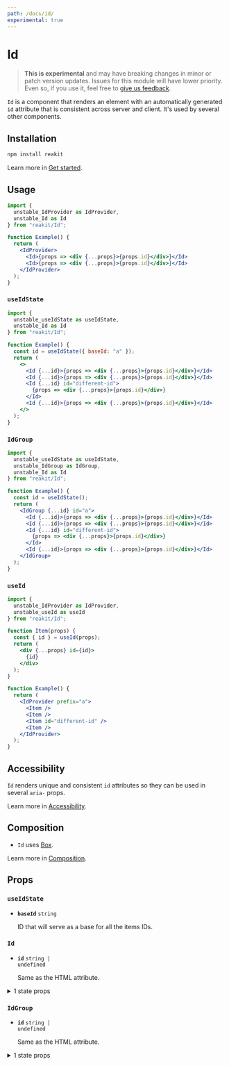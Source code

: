 ```yaml
---
path: /docs/id/
experimental: true
---
```


# Id

<blockquote experimental="true">
  <strong>This is experimental</strong> and may have breaking changes in minor or patch version updates. Issues for this module will have lower priority. Even so, if you use it, feel free to <a href="https://github.com/reakit/reakit/issues/new/choose" target="_blank">give us feedback</a>.
</blockquote>

`Id` is a component that renders an element with an automatically generated `id` attribute that is consistent across server and client. It's used by several other components.

<carbon-ad></carbon-ad>

## Installation

```sh
npm install reakit
```

Learn more in [Get started](/docs/get-started/).

## Usage

```jsx
import {
  unstable_IdProvider as IdProvider,
  unstable_Id as Id
} from "reakit/Id";

function Example() {
  return (
    <IdProvider>
      <Id>{props => <div {...props}>{props.id}</div>}</Id>
      <Id>{props => <div {...props}>{props.id}</div>}</Id>
    </IdProvider>
  );
}
```

### `useIdState`

```jsx
import {
  unstable_useIdState as useIdState,
  unstable_Id as Id
} from "reakit/Id";

function Example() {
  const id = useIdState({ baseId: "a" });
  return (
    <>
      <Id {...id}>{props => <div {...props}>{props.id}</div>}</Id>
      <Id {...id}>{props => <div {...props}>{props.id}</div>}</Id>
      <Id {...id} id="different-id">
        {props => <div {...props}>{props.id}</div>}
      </Id>
      <Id {...id}>{props => <div {...props}>{props.id}</div>}</Id>
    </>
  );
}
```

### `IdGroup`

```jsx
import {
  unstable_useIdState as useIdState,
  unstable_IdGroup as IdGroup,
  unstable_Id as Id
} from "reakit/Id";

function Example() {
  const id = useIdState();
  return (
    <IdGroup {...id} id="a">
      <Id {...id}>{props => <div {...props}>{props.id}</div>}</Id>
      <Id {...id}>{props => <div {...props}>{props.id}</div>}</Id>
      <Id {...id} id="different-id">
        {props => <div {...props}>{props.id}</div>}
      </Id>
      <Id {...id}>{props => <div {...props}>{props.id}</div>}</Id>
    </IdGroup>
  );
}
```

### `useId`

```jsx
import {
  unstable_IdProvider as IdProvider,
  unstable_useId as useId
} from "reakit/Id";

function Item(props) {
  const { id } = useId(props);
  return (
    <div {...props} id={id}>
      {id}
    </div>
  );
}

function Example() {
  return (
    <IdProvider prefix="a">
      <Item />
      <Item />
      <Item id="different-id" />
      <Item />
    </IdProvider>
  );
}
```

## Accessibility

`Id` renders unique and consistent `id` attributes so they can be used in several `aria-` props.

Learn more in [Accessibility](/docs/accessibility/).

## Composition

- `Id` uses [Box](/docs/box/).

Learn more in [Composition](/docs/composition/#props-hooks).

## Props

<!-- Automatically generated -->

### `useIdState`

- **`baseId`**
  <code>string</code>

  ID that will serve as a base for all the items IDs.

### `Id`

- **`id`**
  <code>string | undefined</code>

  Same as the HTML attribute.

<details><summary>1 state props</summary>

> These props are returned by the state hook. You can spread them into this component (`{...state}`) or pass them separately. You can also provide these props from your own state logic.

- **`baseId`**
  <code>string</code>

  ID that will serve as a base for all the items IDs.

</details>

### `IdGroup`

- **`id`**
  <code>string | undefined</code>

  Same as the HTML attribute.

<details><summary>1 state props</summary>

> These props are returned by the state hook. You can spread them into this component (`{...state}`) or pass them separately. You can also provide these props from your own state logic.

- **`baseId`**
  <code>string</code>

  ID that will serve as a base for all the items IDs.

</details>
